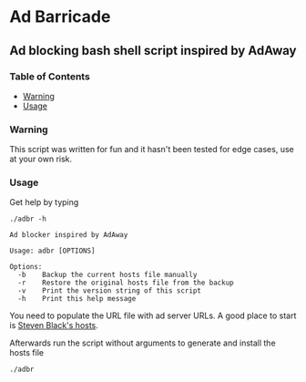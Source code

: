 # Ad Barricade
## Ad blocking bash shell script inspired by AdAway

### Table of Contents
* [Warning](#warning)
* [Usage](#usage)

### Warning
This script was written for fun and it hasn't been tested for edge cases, use at your own risk.

### Usage
Get help by typing
```
./adbr -h
```
```
Ad blocker inspired by AdAway

Usage: adbr [OPTIONS]

Options:
  -b    Backup the current hosts file manually
  -r    Restore the original hosts file from the backup
  -v    Print the version string of this script
  -h    Print this help message
```
You need to populate the URL file with ad server URLs.
A good place to start is [Steven Black's hosts](https://github.com/StevenBlack/hosts).

Afterwards run the script without arguments to generate and install the hosts file
```
./adbr
```
